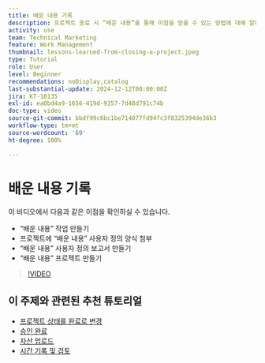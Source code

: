 ```yaml
---
title: 배운 내용 기록
description: 프로젝트 종료 시 “배운 내용”을 통해 이점을 얻을 수 있는 방법에 대해 알아봅니다.
activity: use
team: Technical Marketing
feature: Work Management
thumbnail: lessons-learned-from-closing-a-project.jpeg
type: Tutorial
role: User
level: Beginner
recommendations: noDisplay,catalog
last-substantial-update: 2024-12-12T00:00:00Z
jira: KT-10135
exl-id: ea0bd4a9-1656-419d-9357-7d48d791c74b
doc-type: video
source-git-commit: bbdf99c6bc1be714077fd94fc3f8325394de36b3
workflow-type: tm+mt
source-wordcount: '69'
ht-degree: 100%

---
```


# 배운 내용 기록

이 비디오에서 다음과 같은 이점을 확인하실 수 있습니다.

* “배운 내용” 작업 만들기
* 프로젝트에 “배운 내용” 사용자 정의 양식 첨부
* “배운 내용” 사용자 정의 보고서 만들기
* “배운 내용” 프로젝트 만들기

>[!VIDEO](https://video.tv.adobe.com/v/3441019/?quality=12&learn=on&enablevpops=1&captions=kor)

## 이 주제와 관련된 추천 튜토리얼

* [프로젝트 상태를 완료로 변경](/help/manage-work/projects/change-the-project-status.md)
* [승인 완료](/help/manage-work/close-a-project/complete-approvals.md)
* [자산 업로드](/help/manage-work/close-a-project/upload-assets.md)
* [시간 기록 및 검토](/help/manage-work/close-a-project/log-and-review-hours.md)
